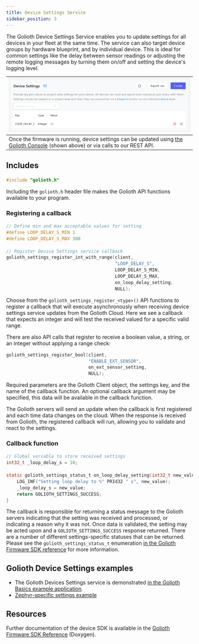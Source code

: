 ```yaml
---
title: Device Settings Service
sidebar_position: 3
---
```


The Golioth Device Settings Service enables you to update settings for all
devices in your fleet at the same time. The service can also target device
groups by hardware blueprint, and by individual device. This is ideal for common
settings like the delay between sensor readings or adjusting the remote logging
messages by turning them on/off and setting the device's logging level.

| ![Use the Golioth Console to change device settings remotely](../assets/golioth-device-settings-menu.png) |
| -- |
| Once the firmware is running, device settings can be updated using [the Golioth Console](https://console.golioth.io) (shown above) or via calls to our REST API. |

## Includes

```c
#include "golioth.h"
```

Including the `golioth.h` header file makes the Golioth API functions available
to your program.

### Registering a callback

```c
// Define min and max acceptable values for setting
#define LOOP_DELAY_S_MIN 1
#define LOOP_DELAY_S_MAX 300

// Register Device Settings service callback
golioth_settings_register_int_with_range(client,
                                         "LOOP_DELAY_S",
                                         LOOP_DELAY_S_MIN,
                                         LOOP_DELAY_S_MAX,
                                         on_loop_delay_setting,
                                         NULL);
```

Choose from the `golioth_settings_register_<type>()` API functions to register a
callback that will execute asynchronously when receiving device settings service
updates from the Golioth Cloud. Here we see a callback that expects an integer
and will test the received valued for a specific valid range.

There are also API calls that register to receive a boolean value, a string, or
an integer without applying a range check:

```c
golioth_settings_register_bool(client,
                               "ENABLE_EXT_SENSOR",
                               on_ext_sensor_setting,
                               NULL);
```

Required parameters are the Golioth Client object, the settings key, and the
name of the callback function. An optional callback argument may be specified,
this data will be available in the callback function.

The Golioth servers will send an update when the callback is first registered
and each time data changes on the cloud. When the response is received from
Golioth, the registered callback will run, allowing you to validate and react to
the settings.

### Callback function

```c
// Global veriable to store received settings
int32_t _loop_delay_s = 10;

static golioth_settings_status_t on_loop_delay_setting(int32_t new_value, void* arg) {
    LOG_INF("Setting loop delay to %" PRId32 " s", new_value);
    _loop_delay_s = new_value;
    return GOLIOTH_SETTINGS_SUCCESS;
}
```

The callback is responsible for returning a status message to the Golioth
servers indicating that the setting was received and processed, or indicating a
reason why it was not. Once data is validated, the setting may be acted upon and
a `GOLIOTH_SETTINGS_SUCCESS` response returned. There are a number of different
settings-specific statuses that can be returned. Please see the
`golioth_settings_status_t` enumeration [in the Golioth Firmware SDK
reference](https://firmware-sdk-docs.golioth.io/group__golioth__settings.html)
for more information.

## Golioth Device Settings examples

 * The Golioth Devices Settings service is demonstrated [in the Golioth Basics
   example
   application](https://github.com/golioth/golioth-firmware-sdk/blob/develop/examples/common/golioth_basics.c).
 * [Zephyr-specific settings
   example](https://github.com/golioth/golioth-firmware-sdk/tree/main/examples/zephyr/settings)

## Resources

Further documentation of the device SDK is available in the [Golioth Firmware
SDK
Reference](https://firmware-sdk-docs.golioth.io/group__golioth__settings.html)
(Doxygen).

